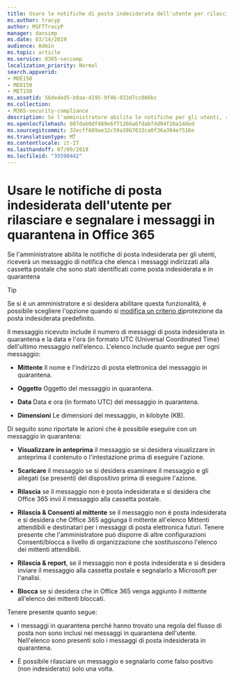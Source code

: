 ```yaml
---
title: Usare le notifiche di posta indesiderata dell'utente per rilasciare e segnalare i messaggi in quarantena in Office 365
ms.author: tracyp
author: MSFTTracyP
manager: dansimp
ms.date: 03/14/2019
audience: Admin
ms.topic: article
ms.service: O365-seccomp
localization_priority: Normal
search.appverid:
- MOE150
- MED150
- MET150
ms.assetid: 56de4ed5-b0aa-4195-9f46-033d7cc086bc
ms.collection:
- M365-security-compliance
description: Se l'amministratore abilita le notifiche per gli utenti, riceverà un messaggio di notifica che elenca i messaggi inviati alla cassetta postale che sono stati identificati come posta indesiderata, in blocco o in messaggi di phishing. È possibile rilasciare o segnalare i messaggi dopo la notifica.
ms.openlocfilehash: 887dab0df489e6f71266a6fdabfdd04f26a14ded
ms.sourcegitcommit: 32ecff689ae32c59a39b7633ca0f36a304e7516e
ms.translationtype: MT
ms.contentlocale: it-IT
ms.lasthandoff: 07/09/2019
ms.locfileid: "35598442"
---
```

# <a name="use-user-spam-notifications-to-release-and-report-quarantined-messages-in-office-365"></a>Usare le notifiche di posta indesiderata dell'utente per rilasciare e segnalare i messaggi in quarantena in Office 365

Se l'amministratore abilita le notifiche di posta indesiderata per gli utenti, riceverà un messaggio di notifica che elenca i messaggi indirizzati alla cassetta postale che sono stati identificati come posta indesiderata e in quarantena
  
> [!TIP]
> Se si è un amministratore e si desidera abilitare questa funzionalità, è possibile scegliere l'opzione quando si [modifica un criterio di](https://go.microsoft.com/fwlink/?LinkId=800313)protezione da posta indesiderata predefinito. 
  
Il messaggio ricevuto include il numero di messaggi di posta indesiderata in quarantena e la data e l'ora (in formato UTC (Universal Coordinated Time) dell'ultimo messaggio nell'elenco. L'elenco include quanto segue per ogni messaggio:
  
- **Mittente** Il nome e l'indirizzo di posta elettronica del messaggio in quarantena. 
    
- **Oggetto** Oggetto del messaggio in quarantena. 
    
- **Data** Data e ora (in formato UTC) del messaggio in quarantena. 
    
- **Dimensioni** Le dimensioni del messaggio, in kilobyte (KB). 
    
Di seguito sono riportate le azioni che è possibile eseguire con un messaggio in quarantena:

- **Visualizzare in anteprima** il messaggio se si desidera visualizzare in anteprima il contenuto o l'intestazione prima di eseguire l'azione.

- **Scaricare** il messaggio se si desidera esaminare il messaggio e gli allegati (se presenti) del dispositivo prima di eseguire l'azione.

- **Rilascia** se il messaggio non è posta indesiderata e si desidera che Office 365 invii il messaggio alla cassetta postale.

- **Rilascia & Consenti al mittente** se il messaggio non è posta indesiderata e si desidera che Office 365 aggiunga il mittente all'elenco Mittenti attendibili e destinatari per i messaggi di posta elettronica futuri. Tenere presente che l'amministratore può disporre di altre configurazioni Consenti/blocca a livello di organizzazione che sostituiscono l'elenco dei mittenti attendibili.

- **Rilascia & report**, se il messaggio non è posta indesiderata e si desidera inviare il messaggio alla cassetta postale e segnalarlo a Microsoft per l'analisi.

- **Blocca** se si desidera che in Office 365 venga aggiunto il mittente all'elenco dei mittenti bloccati.

Tenere presente quanto segue:
  
- I messaggi in quarantena perché hanno trovato una regola del flusso di posta non sono inclusi nei messaggi in quarantena dell'utente. Nell'elenco sono presenti solo i messaggi di posta indesiderata in quarantena.
    
- È possibile rilasciare un messaggio e segnalarlo come falso positivo (non indesiderato) solo una volta.
    

